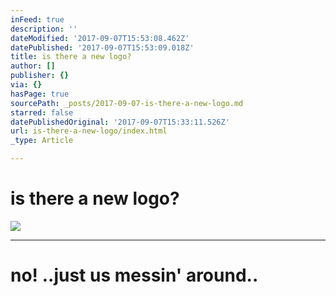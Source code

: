 ```yaml
---
inFeed: true
description: ''
dateModified: '2017-09-07T15:53:08.462Z'
datePublished: '2017-09-07T15:53:09.018Z'
title: is there a new logo?
author: []
publisher: {}
via: {}
hasPage: true
sourcePath: _posts/2017-09-07-is-there-a-new-logo.md
starred: false
datePublishedOriginal: '2017-09-07T15:33:11.526Z'
url: is-there-a-new-logo/index.html
_type: Article

---
```

# is there a new logo?
![](https://the-grid-user-content.s3-us-west-2.amazonaws.com/e02fd6ad-9195-4b42-9f01-1183eb668aed.png)

---

# no! ..just us messin' around..
